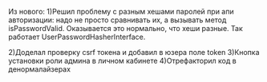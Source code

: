 Из нового:
1)Решил проблему с разным хешами паролей при апи авторизации: надо не просто сравнивать их, а вызывать метод isPasswordValid. 
Оказывается это нормально, что хеши разные. Так работает UserPasswordHasherInterface.

2)Доделал проверку csrf токена и добавил в юзера поле token
3)Кнопка установки роли админа в личном кабинете
4)Отрефакторил код в денормалайзерах

